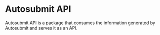 # Autosubmit API

Autosubmit API is a package that consumes the information generated by Autosubmit and serves it as an API.